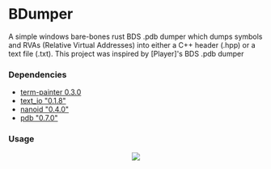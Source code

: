 # BDumper
A simple windows bare-bones rust BDS .pdb dumper which dumps symbols and RVAs (Relative Virtual Addresses) into either a C++ header (.hpp) or a text file (.txt). This project was inspired by [Player]'s BDS .pdb dumper 

### Dependencies

- [term-painter 0.3.0](https://crates.io/crates/term-painter)
- [text_io "0.1.8"](https://crates.io/crates/text_io)
- [nanoid "0.4.0"](https://crates.io/crates/nanoid)
- [pdb "0.7.0"](https://crates.io/crates/pdb)

### Usage

<p align="center">
  <img src="https://media.discordapp.net/attachments/891760155614642277/893266114082115584/Screenshot_88.png" />
</p>
